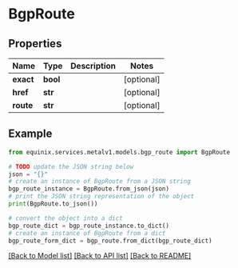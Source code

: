 # BgpRoute


## Properties

Name | Type | Description | Notes
------------ | ------------- | ------------- | -------------
**exact** | **bool** |  | [optional] 
**href** | **str** |  | [optional] 
**route** | **str** |  | [optional] 

## Example

```python
from equinix.services.metalv1.models.bgp_route import BgpRoute

# TODO update the JSON string below
json = "{}"
# create an instance of BgpRoute from a JSON string
bgp_route_instance = BgpRoute.from_json(json)
# print the JSON string representation of the object
print(BgpRoute.to_json())

# convert the object into a dict
bgp_route_dict = bgp_route_instance.to_dict()
# create an instance of BgpRoute from a dict
bgp_route_form_dict = bgp_route.from_dict(bgp_route_dict)
```
[[Back to Model list]](../README.md#documentation-for-models) [[Back to API list]](../README.md#documentation-for-api-endpoints) [[Back to README]](../README.md)


